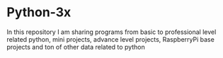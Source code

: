 # Python-3x
In this repository I am sharing programs from basic to professional level related python, mini projects, advance level projects, RaspberryPi base projects and ton of other data related to python
